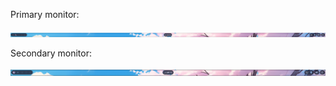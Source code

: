 Primary monitor:

![waybar](../../imgs/waybar2.png)

Secondary monitor:

![waybar](../../imgs/waybar1.png)